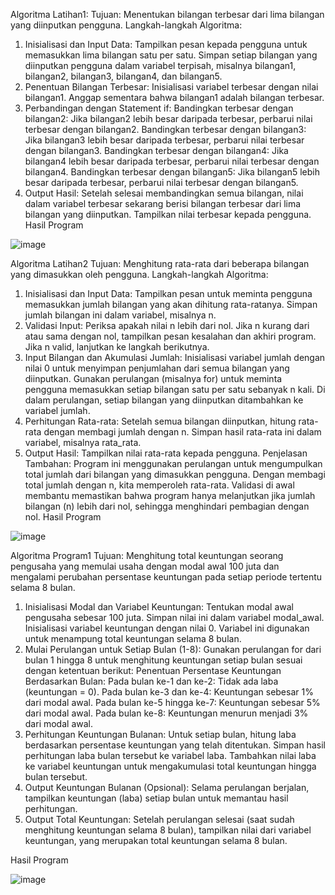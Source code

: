 
Algoritma Latihan1:
Tujuan:
Menentukan bilangan terbesar dari lima bilangan yang diinputkan pengguna. Langkah-langkah Algoritma:
1.	Inisialisasi dan Input Data:
Tampilkan pesan kepada pengguna untuk memasukkan lima bilangan satu per satu. Simpan setiap bilangan yang diinputkan pengguna dalam variabel terpisah, misalnya bilangan1, bilangan2, bilangan3, bilangan4, dan bilangan5.
2.	Penentuan Bilangan Terbesar:
Inisialisasi variabel terbesar dengan nilai bilangan1. Anggap sementara bahwa bilangan1 adalah bilangan terbesar.
3.	Perbandingan dengan Statement if:
Bandingkan terbesar dengan bilangan2: Jika bilangan2 lebih besar daripada terbesar, perbarui nilai terbesar dengan bilangan2. Bandingkan terbesar dengan bilangan3: Jika bilangan3 lebih besar daripada terbesar, perbarui nilai terbesar dengan bilangan3. Bandingkan terbesar dengan bilangan4: Jika bilangan4 lebih besar daripada terbesar, perbarui nilai terbesar dengan bilangan4. Bandingkan terbesar dengan bilangan5: Jika bilangan5 lebih besar daripada terbesar, perbarui nilai terbesar dengan bilangan5.
4.	Output Hasil:
Setelah selesai membandingkan semua bilangan, nilai dalam variabel terbesar sekarang berisi bilangan terbesar dari lima bilangan yang diinputkan. Tampilkan nilai terbesar kepada pengguna.
Hasil Program







![image](https://github.com/user-attachments/assets/1807be70-1417-4c7e-a280-fa21dd5f5b31)




 
 



Algoritma Latihan2
Tujuan:
Menghitung rata-rata dari beberapa bilangan yang dimasukkan oleh pengguna.
Langkah-langkah Algoritma:
1.	Inisialisasi dan Input Data:
Tampilkan pesan untuk meminta pengguna memasukkan jumlah bilangan yang akan dihitung rata-ratanya. Simpan jumlah bilangan ini dalam variabel, misalnya n.
2.	Validasi Input:
Periksa apakah nilai n lebih dari nol. Jika n kurang dari atau sama dengan nol, tampilkan pesan kesalahan dan akhiri program. Jika n valid, lanjutkan ke langkah berikutnya.
3.	Input Bilangan dan Akumulasi Jumlah:
Inisialisasi variabel jumlah dengan nilai 0 untuk menyimpan penjumlahan dari semua bilangan yang diinputkan. Gunakan perulangan (misalnya for) untuk meminta pengguna memasukkan setiap bilangan satu per satu sebanyak n kali. Di dalam perulangan, setiap bilangan yang diinputkan ditambahkan ke variabel jumlah.
4.	Perhitungan Rata-rata:
Setelah semua bilangan diinputkan, hitung rata-rata dengan membagi jumlah dengan n. Simpan hasil rata-rata ini dalam variabel, misalnya rata_rata.
5.	Output Hasil:
Tampilkan nilai rata-rata kepada pengguna. Penjelasan Tambahan: Program ini menggunakan perulangan untuk mengumpulkan total jumlah dari bilangan yang dimasukkan pengguna. Dengan membagi total jumlah dengan n, kita memperoleh rata-rata. Validasi di awal membantu memastikan bahwa program hanya melanjutkan jika jumlah bilangan (n) lebih dari nol, sehingga menghindari pembagian dengan nol.
Hasil Program




 ![image](https://github.com/user-attachments/assets/4b5666b9-1cf7-430d-b366-8c86bdd50010)






 
Algoritma Program1
Tujuan:
Menghitung total keuntungan seorang pengusaha yang memulai usaha dengan modal awal 100 juta dan mengalami perubahan persentase keuntungan pada setiap periode tertentu selama 8 bulan.
1.	Inisialisasi Modal dan Variabel Keuntungan:
Tentukan modal awal pengusaha sebesar 100 juta. Simpan nilai ini dalam variabel modal_awal. Inisialisasi variabel keuntungan dengan nilai 0. Variabel ini digunakan untuk menampung total keuntungan selama 8 bulan.
2.	Mulai Perulangan untuk Setiap Bulan (1-8):
Gunakan perulangan for dari bulan 1 hingga 8 untuk menghitung keuntungan setiap bulan sesuai dengan ketentuan berikut: Penentuan Persentase Keuntungan Berdasarkan Bulan: Pada bulan ke-1 dan ke-2: Tidak ada laba (keuntungan = 0). Pada bulan ke-3 dan ke-4: Keuntungan sebesar 1% dari modal awal. Pada bulan ke-5 hingga ke-7: Keuntungan sebesar 5% dari modal awal. Pada bulan ke-8: Keuntungan menurun menjadi 3% dari modal awal.
3.	Perhitungan Keuntungan Bulanan:
Untuk setiap bulan, hitung laba berdasarkan persentase keuntungan yang telah ditentukan. Simpan hasil perhitungan laba bulan tersebut ke variabel laba. Tambahkan nilai laba ke variabel keuntungan untuk mengakumulasi total keuntungan hingga bulan tersebut.
4.	Output Keuntungan Bulanan (Opsional):
Selama perulangan berjalan, tampilkan keuntungan (laba) setiap bulan untuk memantau hasil perhitungan.
5.	Output Total Keuntungan:
Setelah perulangan selesai (saat sudah menghitung keuntungan selama 8 bulan), tampilkan nilai dari variabel keuntungan, yang merupakan total keuntungan selama 8 bulan.

Hasil Program
 


![image](https://github.com/user-attachments/assets/288223b7-8d6c-452b-b671-85b50fd090e2)






